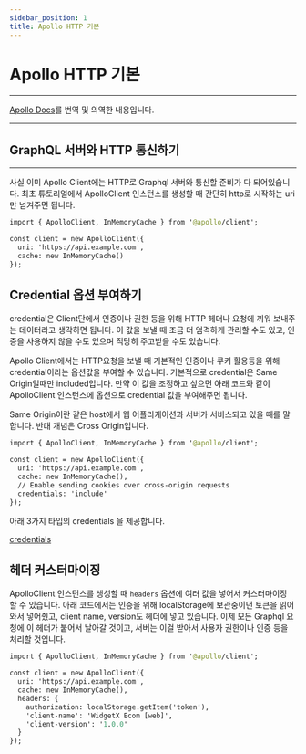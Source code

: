 ```yaml
---
sidebar_position: 1
title: Apollo HTTP 기본
---
```


# **Apollo HTTP 기본**

---

[Apollo Docs](https://www.apollographql.com/docs/react/networking/basic-http-networking/)를 번역 및 의역한 내용입니다.

---

## **GraphQL 서버와 HTTP 통신하기**

---

사실 이미 Apollo Client에는 HTTP로 Graphql 서버와 통신할 준비가 다 되어있습니다. 최초 튜토리얼에서 ApolloClient 인스턴스를 생성할 때 간단히 http로 시작하는 uri만 넘겨주면 됩니다.

```graphql
import { ApolloClient, InMemoryCache } from '@apollo/client';

const client = new ApolloClient({
  uri: 'https://api.example.com',
  cache: new InMemoryCache()
});
```

## Credential 옵션 부여하기

credential은 Client단에서 인증이나 권한 등을 위해 HTTP 헤더나 요청에 끼워 보내주는 데이터라고 생각하면 됩니다. 이 값을 보낼 때 조금 더 엄격하게 관리할 수도 있고, 인증을 사용하지 않을 수도 있으며 적당히 주고받을 수도 있습니다.

Apollo Client에서는 HTTP요청을 보낼 때 기본적인 인증이나 쿠키 활용등을 위해 credential이라는 옵션값을 부여할 수 있습니다. 기본적으로 credential은 Same Origin일때만 included입니다. 만약 이 값을 조정하고 싶으면 아래 코드와 같이 ApolloClient 인스턴스에 옵션으로 credential 값을 부여해주면 됩니다.

Same Origin이란 같은 host에서 웹 어플리케이션과 서버가 서비스되고 있을 때를 말합니다. 반대 개념은 Cross Origin입니다.

```graphql
import { ApolloClient, InMemoryCache } from '@apollo/client';

const client = new ApolloClient({
  uri: 'https://api.example.com',
  cache: new InMemoryCache(),
  // Enable sending cookies over cross-origin requests
  credentials: 'include'
});
```

아래 3가지 타입의 credentials 을 제공합니다.

[credentials](https://www.notion.so/4d040dd82ea241d597e629a998a9f8bc)

## 헤더 커스터마이징

ApolloClient 인스턴스를 생성할 때 `headers` 옵션에 여러 값을 넣어서 커스터마이징 할 수 있습니다. 아래 코드에서는 인증을 위해 localStorage에 보관중이던 토큰을 읽어와서 넣어줬고, client name, version도 헤더에 넣고 있습니다. 이제 모든 Graphql 요청에 이 헤더가 붙어서 날아갈 것이고, 서버는 이걸 받아서 사용자 권한이나 인증 등을 처리할 것입니다.

```graphql
import { ApolloClient, InMemoryCache } from '@apollo/client';

const client = new ApolloClient({
  uri: 'https://api.example.com',
  cache: new InMemoryCache(),
  headers: {
    authorization: localStorage.getItem('token'),
    'client-name': 'WidgetX Ecom [web]',
    'client-version': '1.0.0'
  }
});
```
